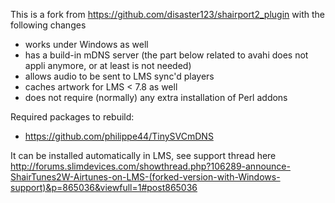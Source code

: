 This is a fork from https://github.com/disaster123/shairport2_plugin with the following changes
- works under Windows as well
- has a build-in mDNS server (the part below related to avahi does not appli anymore, or at least is not needed)
- allows audio to be sent to LMS sync'd players 
- caches artwork for LMS < 7.8 as well
- does not require (normally) any extra installation of Perl addons 

Required packages to rebuild:
- https://github.com/philippe44/TinySVCmDNS

It can be installed automatically in LMS, see support thread here
http://forums.slimdevices.com/showthread.php?106289-announce-ShairTunes2W-Airtunes-on-LMS-(forked-version-with-Windows-support)&p=865036&viewfull=1#post865036

